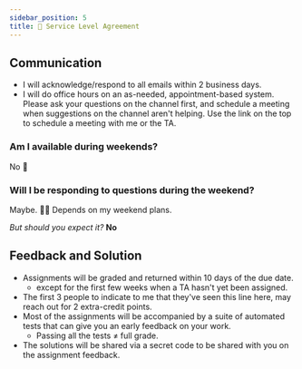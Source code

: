 ```yaml
---
sidebar_position: 5
title: 🤝 Service Level Agreement
---
```


## Communication
* I will acknowledge/respond to all emails within 2 business days.
* I will do office hours on an as-needed, appointment-based system. Please ask your questions on the channel first, and schedule a meeting when suggestions on the channel aren't helping. Use the link on the top to schedule a meeting with me or the TA.

### Am I available during weekends?
No 🚫

### Will I be responding to questions during the weekend?
Maybe. 🤷‍♂️ Depends on my weekend plans.

*But should you expect it?* **No**

## Feedback and Solution
* Assignments will be graded and returned within 10 days of the due date.
  * except for the first few weeks when a TA hasn't yet been assigned.
* The first 3 people to indicate to me that they've seen this line here, may reach out for 2 extra-credit points.
* Most of the assignments will be accompanied by a suite of automated tests that can give you an early feedback on your work.
  * Passing all the tests ≠ full grade.
* The solutions will be shared via a secret code to be shared with you on the assignment feedback.
